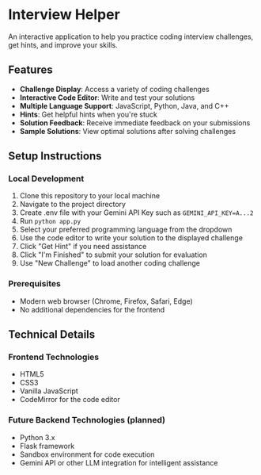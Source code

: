 # Interview Helper

An interactive application to help you practice coding interview challenges, get hints, and improve your skills.

## Features

- **Challenge Display**: Access a variety of coding challenges
- **Interactive Code Editor**: Write and test your solutions
- **Multiple Language Support**: JavaScript, Python, Java, and C++
- **Hints**: Get helpful hints when you're stuck
- **Solution Feedback**: Receive immediate feedback on your submissions
- **Sample Solutions**: View optimal solutions after solving challenges

## Setup Instructions

### Local Development
1. Clone this repository to your local machine
2. Navigate to the project directory
3. Create .env file with your Gemini API Key such as `GEMINI_API_KEY=A...2`
3. Run `python app.py`
4. Select your preferred programming language from the dropdown
5. Use the code editor to write your solution to the displayed challenge
6. Click "Get Hint" if you need assistance
7. Click "I'm Finished" to submit your solution for evaluation
8. Use "New Challenge" to load another coding challenge

### Prerequisites
- Modern web browser (Chrome, Firefox, Safari, Edge)
- No additional dependencies for the frontend

## Technical Details

### Frontend Technologies
- HTML5
- CSS3
- Vanilla JavaScript
- CodeMirror for the code editor

### Future Backend Technologies (planned)
- Python 3.x
- Flask framework
- Sandbox environment for code execution
- Gemini API or other LLM integration for intelligent assistance
